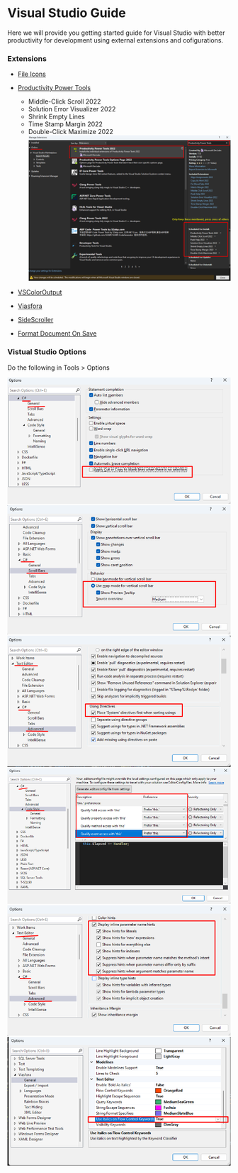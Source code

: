 # Visual Studio Guide

Here we will provide you getting started guide for Visual Studio with better productivity for development using external extensions and cofigurations.

### Extensions

- [File Icons](https://marketplace.visualstudio.com/items?itemName=MadsKristensen.FileIcons)
 - [Productivity Power Tools](https://marketplace.visualstudio.com/items?itemName=VisualStudioPlatformTeam.ProductivityPowerPack2022)
   - Middle-Click Scroll 2022
   - Solution Error Visualizer 2022
   - Shrink Empty Lines
   - Time Stamp Margin 2022
   - Double-Click Maximize 2022
 ![Install all extensions](images/ProductivityPowerToolsSettings.png)

 - [VSColorOutput](https://marketplace.visualstudio.com/items?itemName=MikeWard-AnnArbor.VSColorOutput)
 - [Viasfora](https://marketplace.visualstudio.com/items?itemName=TomasRestrepo.Viasfora)
 - [SideScroller](https://marketplace.visualstudio.com/items?itemName=drewnoakes.SideScroller)
 - [Format Document On Save](https://marketplace.visualstudio.com/items?itemName=mynkow.FormatdocumentonSave)

 ### Vistual Studio Options
 
 Do the following in Tools > Options

![Cut Copy empty Lines](images/DisableCutCopyEmptyLine.png)
![Mode Scroll Bars](images/MapModeScrollbars.png)
![System Using sort](images/UsingSortSystemFirst.png)
![this preference](images/PreferThis.png)
![display inline parameter name hints](images/DisplayInlineParameterNameHints.png)
![viasfora settings](images/ViasforaSettings.png)

